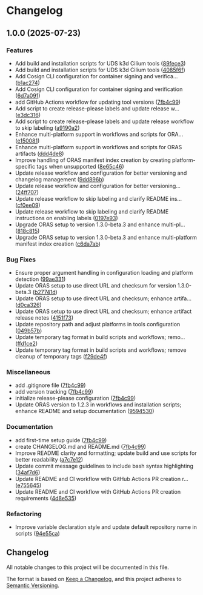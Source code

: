 # Changelog

## 1.0.0 (2025-07-23)


### Features

* Add build and installation scripts for UDS k3d Cilium tools ([89fece3](https://github.com/mkm29/uds-tooling/commit/89fece37e81651ff13605df4395c4d26c215b599))
* Add build and installation scripts for UDS k3d Cilium tools ([4085f6f](https://github.com/mkm29/uds-tooling/commit/4085f6f2be9c1653c40af5e1202cf2a55400186a))
* Add Cosign CLI configuration for container signing and verifica… ([b1ac274](https://github.com/mkm29/uds-tooling/commit/b1ac274aaad73c9bdb67cbd0e82566bf07cd9176))
* Add Cosign CLI configuration for container signing and verification ([6d7a091](https://github.com/mkm29/uds-tooling/commit/6d7a091c13a496922035c991777ffe37fbb1f3fd))
* add GitHub Actions workflow for updating tool versions ([7fb4c99](https://github.com/mkm29/uds-tooling/commit/7fb4c995c263a7e72eb6c4757386e98a5123f404))
* Add script to create release-please labels and update release w… ([e3dc316](https://github.com/mkm29/uds-tooling/commit/e3dc3165c33965664439ca89cb3ebc0ba48f5903))
* Add script to create release-please labels and update release workflow to skip labeling ([a9190a2](https://github.com/mkm29/uds-tooling/commit/a9190a2e9e206dc90912bd4e74c647968e871ba2))
* Enhance multi-platform support in workflows and scripts for ORA… ([e150081](https://github.com/mkm29/uds-tooling/commit/e1500815c38a535a36f2f40ed5849cef88e45fb0))
* Enhance multi-platform support in workflows and scripts for ORAS artifacts ([ddd4de8](https://github.com/mkm29/uds-tooling/commit/ddd4de8f664c37b15a7c93a53c957452fa2b0319))
* Improve handling of ORAS manifest index creation by creating platform-specific tags when unsupported ([8e65c46](https://github.com/mkm29/uds-tooling/commit/8e65c468964a0e352a32bd80c6e8089153a5b7aa))
* Update release workflow and configuration for better versioning and changelog management ([9dd896b](https://github.com/mkm29/uds-tooling/commit/9dd896b01960d9a56b34105fb40a52d1e840e55c))
* Update release workflow and configuration for better versioning… ([24ff707](https://github.com/mkm29/uds-tooling/commit/24ff7078b07d2ca6be3aa3ae4d11466312be6cc4))
* Update release workflow to skip labeling and clarify README ins… ([cf0ee09](https://github.com/mkm29/uds-tooling/commit/cf0ee090812b8a3076d22c2eb45bb4b2ee8d1674))
* Update release workflow to skip labeling and clarify README instructions on enabling labels ([0197e93](https://github.com/mkm29/uds-tooling/commit/0197e935f0fabd8013865892047d03bea4e70c82))
* Upgrade ORAS setup to version 1.3.0-beta.3 and enhance multi-pl… ([818c815](https://github.com/mkm29/uds-tooling/commit/818c815287df336f0ce59df26b7227b408203a55))
* Upgrade ORAS setup to version 1.3.0-beta.3 and enhance multi-platform manifest index creation ([c6da7ab](https://github.com/mkm29/uds-tooling/commit/c6da7abd67027207b5681f616c46736f81856c19))


### Bug Fixes

* Ensure proper argument handling in configuration loading and platform detection ([99ae331](https://github.com/mkm29/uds-tooling/commit/99ae331aa52a48c4ea4c0a155a4608207df6b8ed))
* Update ORAS setup to use direct URL and checksum for version 1.3.0-beta.3 ([b27741d](https://github.com/mkm29/uds-tooling/commit/b27741d79465dff112e06f4ce38f263927162624))
* Update ORAS setup to use direct URL and checksum; enhance artifa… ([d0ca326](https://github.com/mkm29/uds-tooling/commit/d0ca32622f2f04cca6c169a9f02c60fa0b9f3d17))
* Update ORAS setup to use direct URL and checksum; enhance artifact release notes ([4151f73](https://github.com/mkm29/uds-tooling/commit/4151f734a9be83d23b4703731ef4ed0a8ac58d0b))
* Update repository path and adjust platforms in tools configuration ([049b57b](https://github.com/mkm29/uds-tooling/commit/049b57b9755b44af94ccbd24bc24441fec7fad72))
* Update temporary tag format in build scripts and workflows; remo… ([ffd1ce2](https://github.com/mkm29/uds-tooling/commit/ffd1ce22b11917c3730386094fb48f6d4c04bb85))
* Update temporary tag format in build scripts and workflows; remove cleanup of temporary tags ([f29de4f](https://github.com/mkm29/uds-tooling/commit/f29de4f9d34e171d7481ea2d4127e5339fa4c64c))


### Miscellaneous

* add .gitignore file ([7fb4c99](https://github.com/mkm29/uds-tooling/commit/7fb4c995c263a7e72eb6c4757386e98a5123f404))
* add version tracking ([7fb4c99](https://github.com/mkm29/uds-tooling/commit/7fb4c995c263a7e72eb6c4757386e98a5123f404))
* initialize release-please configuration ([7fb4c99](https://github.com/mkm29/uds-tooling/commit/7fb4c995c263a7e72eb6c4757386e98a5123f404))
* Update ORAS version to 1.2.3 in workflows and installation scripts; enhance README and setup documentation ([9594530](https://github.com/mkm29/uds-tooling/commit/959453036fac7a3bdf8392dd8dfa37b388363806))


### Documentation

* add first-time setup guide ([7fb4c99](https://github.com/mkm29/uds-tooling/commit/7fb4c995c263a7e72eb6c4757386e98a5123f404))
* create CHANGELOG.md and README.md ([7fb4c99](https://github.com/mkm29/uds-tooling/commit/7fb4c995c263a7e72eb6c4757386e98a5123f404))
* Improve README clarity and formatting; update build and use scripts for better readability ([a7c7e12](https://github.com/mkm29/uds-tooling/commit/a7c7e125ad0a3996e8d1c8e5401e0bfaae3b01a4))
* Update commit message guidelines to include bash syntax highlighting ([34af7d6](https://github.com/mkm29/uds-tooling/commit/34af7d6fb1cc92fcbb72d494519de5e795fb5154))
* Update README and CI workflow with GitHub Actions PR creation r… ([e755645](https://github.com/mkm29/uds-tooling/commit/e75564593edaa00dbac4118f9d50f7b081cb0c65))
* Update README and CI workflow with GitHub Actions PR creation requirements ([4d8e535](https://github.com/mkm29/uds-tooling/commit/4d8e53546cf77caa76360fded97e6a87e2f721f0))


### Refactoring

* Improve variable declaration style and update default repository name in scripts ([94e55ca](https://github.com/mkm29/uds-tooling/commit/94e55caa940ef83e405921763be3126a935a20a1))

## Changelog

All notable changes to this project will be documented in this file.

The format is based on [Keep a Changelog](https://keepachangelog.com/en/1.0.0/),
and this project adheres to [Semantic Versioning](https://semver.org/spec/v2.0.0.html).
